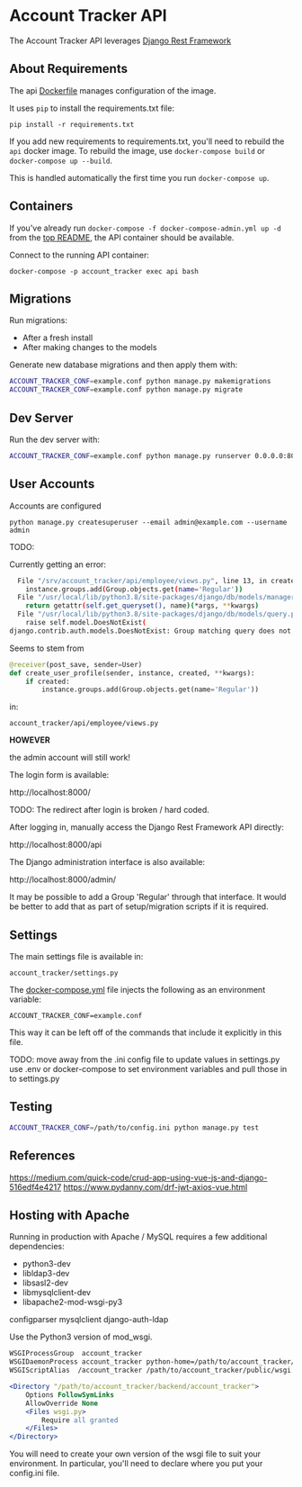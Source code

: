 # Account Tracker API

The Account Tracker API leverages [Django Rest Framework](https://www.django-rest-framework.org/)


## About Requirements

The api [Dockerfile](Dockerfile) manages configuration of the image. 

It uses `pip` to install the requirements.txt file:

    pip install -r requirements.txt
    
If you add new requirements to requirements.txt, you'll need to rebuild the `api` docker image. To rebuild the image, use `docker-compose build` or `docker-compose up --build`.

This is handled automatically the first time you run `docker-compose up`. 


## Containers

If you've already run `docker-compose -f docker-compose-admin.yml up -d` from the [top README](../README.md), the API container should be available. 

Connect to the running API container: 

    docker-compose -p account_tracker exec api bash


## Migrations

Run migrations:

  - After a fresh install
  - After making changes to the models
  
Generate new database migrations and then apply them with:

```bash
ACCOUNT_TRACKER_CONF=example.conf python manage.py makemigrations
ACCOUNT_TRACKER_CONF=example.conf python manage.py migrate
```


## Dev Server

Run the dev server with:

```bash
ACCOUNT_TRACKER_CONF=example.conf python manage.py runserver 0.0.0.0:8000
```


## User Accounts

Accounts are configured 

    python manage.py createsuperuser --email admin@example.com --username admin
    
TODO:

Currently getting an error:

``` bash
  File "/srv/account_tracker/api/employee/views.py", line 13, in create_user_profile
    instance.groups.add(Group.objects.get(name='Regular'))
  File "/usr/local/lib/python3.8/site-packages/django/db/models/manager.py", line 82, in manager_method
    return getattr(self.get_queryset(), name)(*args, **kwargs)
  File "/usr/local/lib/python3.8/site-packages/django/db/models/query.py", line 415, in get
    raise self.model.DoesNotExist(
django.contrib.auth.models.DoesNotExist: Group matching query does not exist.
```

Seems to stem from

``` python
@receiver(post_save, sender=User)
def create_user_profile(sender, instance, created, **kwargs):
    if created:
        instance.groups.add(Group.objects.get(name='Regular'))
```

in:
 
    account_tracker/api/employee/views.py

**HOWEVER**

the admin account will still work!

The login form is available:

http://localhost:8000/

TODO:
The redirect after login is broken / hard coded. 

After logging in, manually access the Django Rest Framework API directly: 

http://localhost:8000/api

The Django administration interface is also available:

http://localhost:8000/admin/

It may be possible to add a Group 'Regular' through that interface.
It would be better to add that as part of setup/migration scripts if it is required.


## Settings

The main settings file is available in:

    account_tracker/settings.py

The [docker-compose.yml](../docker-compose.yml) file injects the following as an environment variable:

    ACCOUNT_TRACKER_CONF=example.conf 
    
This way it can be left off of the commands that include it explicitly in this file. 

TODO:
move away from the .ini config file to update values in settings.py
use .env or docker-compose to set environment variables and pull those in to settings.py


## Testing

```bash
ACCOUNT_TRACKER_CONF=/path/to/config.ini python manage.py test
```

## References

https://medium.com/quick-code/crud-app-using-vue-js-and-django-516edf4e4217
https://www.pydanny.com/drf-jwt-axios-vue.html








## Hosting with Apache

Running in production with Apache / MySQL requires a few additional dependencies:

* python3-dev
* libldap3-dev
* libsasl2-dev
* libmysqlclient-dev
* libapache2-mod-wsgi-py3

configparser
mysqlclient
django-auth-ldap


Use the Python3 version of mod_wsgi.

```apache
WSGIProcessGroup  account_tracker
WSGIDaemonProcess account_tracker python-home=/path/to/account_tracker/venv python-path=/path/to/account_tracker/backend
WSGIScriptAlias  /account_tracker /path/to/account_tracker/public/wsgi.py process-group=account_tracker

<Directory "/path/to/account_tracker/backend/account_tracker">
    Options FollowSymLinks
    AllowOverride None
    <Files wsgi.py>
        Require all granted
    </Files>
</Directory>
```
You will need to create your own version of the wsgi file to suit your environment.  In particular, you'll need to declare where you put your config.ini file.


